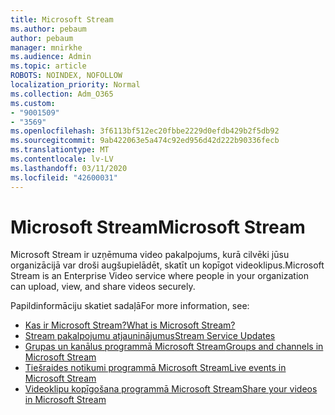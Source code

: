 ```yaml
---
title: Microsoft Stream
ms.author: pebaum
author: pebaum
manager: mnirkhe
ms.audience: Admin
ms.topic: article
ROBOTS: NOINDEX, NOFOLLOW
localization_priority: Normal
ms.collection: Adm_O365
ms.custom:
- "9001509"
- "3569"
ms.openlocfilehash: 3f6113bf512ec20fbbe2229d0efdb429b2f5db92
ms.sourcegitcommit: 9ab422063e5a474c92ed956d42d222b90336fecb
ms.translationtype: MT
ms.contentlocale: lv-LV
ms.lasthandoff: 03/11/2020
ms.locfileid: "42600031"
---
```

# <a name="microsoft-stream"></a><span data-ttu-id="4a7c4-102">Microsoft Stream</span><span class="sxs-lookup"><span data-stu-id="4a7c4-102">Microsoft Stream</span></span>

<span data-ttu-id="4a7c4-103">Microsoft Stream ir uzņēmuma video pakalpojums, kurā cilvēki jūsu organizācijā var droši augšupielādēt, skatīt un kopīgot videoklipus.</span><span class="sxs-lookup"><span data-stu-id="4a7c4-103">Microsoft Stream is an Enterprise Video service where people in your organization can upload, view, and share videos securely.</span></span> 

<span data-ttu-id="4a7c4-104">Papildinformāciju skatiet sadaļā</span><span class="sxs-lookup"><span data-stu-id="4a7c4-104">For more information, see:</span></span>

- [<span data-ttu-id="4a7c4-105">Kas ir Microsoft Stream?</span><span class="sxs-lookup"><span data-stu-id="4a7c4-105">What is Microsoft Stream?</span></span>](https://docs.microsoft.com/stream/overview)
- [<span data-ttu-id="4a7c4-106">Stream pakalpojumu atjauninājumus</span><span class="sxs-lookup"><span data-stu-id="4a7c4-106">Stream Service Updates</span></span>](https://techcommunity.microsoft.com/t5/microsoft-stream-service-updates/bd-p/StreamAnnouncements)
- [<span data-ttu-id="4a7c4-107">Grupas un kanālus programmā Microsoft Stream</span><span class="sxs-lookup"><span data-stu-id="4a7c4-107">Groups and channels in Microsoft Stream</span></span>](https://docs.microsoft.com/stream/groups-channels-organization)
- [<span data-ttu-id="4a7c4-108">Tiešraides notikumi programmā Microsoft Stream</span><span class="sxs-lookup"><span data-stu-id="4a7c4-108">Live events in Microsoft Stream</span></span>](https://docs.microsoft.com/stream/live-event-overview)
- [<span data-ttu-id="4a7c4-109">Videoklipu kopīgošana programmā Microsoft Stream</span><span class="sxs-lookup"><span data-stu-id="4a7c4-109">Share your videos in Microsoft Stream</span></span>](https://docs.microsoft.com/stream/portal-share-video)